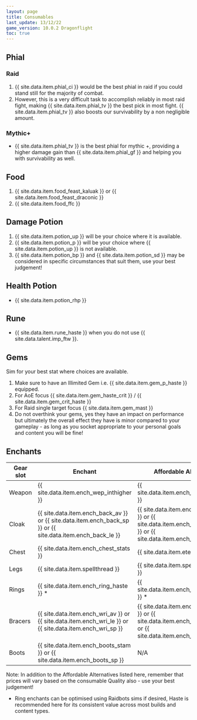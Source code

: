 ```yaml
---
layout: page
title: Consumables
last_update: 13/12/22
game_version: 10.0.2 Dragonflight
toc: true
---
```


## Phial
### Raid
1. {{ site.data.item.phial_ci }} would be the best phial in raid if you could stand still for the majority of combat.
1. However, this is a very difficult task to accomplish reliably in most raid fight, making {{ site.data.item.phial_tv }} the best pick in most fight. {{ site.data.item.phial_tv }} also boosts our survivability by a non negligible amount.

### Mythic+
* {{ site.data.item.phial_tv }} is the best phial for mythic +, providing a higher damage gain than {{ site.data.item.phial_gf }} and helping you with survivability as well.

## Food
1. {{ site.data.item.food_feast_kaluak }} or {{ site.data.item.food_feast_draconic }}
1. {{ site.data.item.food_ffc }}

## Damage Potion
1. {{ site.data.item.potion_up }} will be your choice where it is available.
1. {{ site.data.item.potion_p }} will be your choice where {{ site.data.item.potion_up }} is not available.
1. {{ site.data.item.potion_bp }} and {{ site.data.item.potion_sd }} may be considered in specific circumstances that suit them, use your best judgement!

## Health Potion
* {{ site.data.item.potion_rhp }}

## Rune
* {{ site.data.item.rune_haste }} when you do not use {{ site.data.talent.imp_ftw }}.

## Gems
Sim for your best stat where choices are available.
1. Make sure to have an Illimited Gem i.e. {{ site.data.item.gem_p_haste }} equipped.
1. For AoE focus {{ site.data.item.gem_haste_crit }} / {{ site.data.item.gem_crit_haste }}
1. For Raid single target focus {{ site.data.item.gem_mast }}
1. Do not overthink your gems, yes they have an impact on performance but ultimately the overall effect they have is minor compared to your gameplay - as long as you socket appropriate to your personal goals and content you will be fine!

## Enchants

Gear slot | Enchant | Affordable Alternative
--- | --- | ---
Weapon | {{ site.data.item.ench_wep_inthigher }} | {{ site.data.item.ench_wep_intlower }}
Cloak | {{ site.data.item.ench_back_av }} or {{ site.data.item.ench_back_sp }} or {{ site.data.item.ench_back_le }} | {{ site.data.item.ench_back_av_low }} or {{ site.data.item.ench_back_sp_low }} or {{ site.data.item.ench_back_le_low }}
Chest | {{ site.data.item.ench_chest_stats }} | {{ site.data.item.eternal_insight }}
Legs | {{ site.data.item.spellthread }} | {{ site.data.item.spellthread_lower }}
Rings | {{ site.data.item.ench_ring_haste }} * | {{ site.data.item.ench_ring_haste_low }} *
Bracers | {{ site.data.item.ench_wri_av }} or {{ site.data.item.ench_wri_le }} or {{ site.data.item.ench_wri_sp }} | {{ site.data.item.ench_wri_av_low }} or {{ site.data.item.ench_wri_le_low }} or {{ site.data.item.ench_wri_sp_low }}
Boots | {{ site.data.item.ench_boots_stam }} or {{ site.data.item.ench_boots_sp }} | N/A

Note: In addition to the Affordable Alternatives listed here, remember that prices will vary based on the consumable Quality also - use your best judgement!
- Ring enchants can be optimised using Raidbots sims if desired, Haste is recommended here for its consistent value across most builds and content types.
